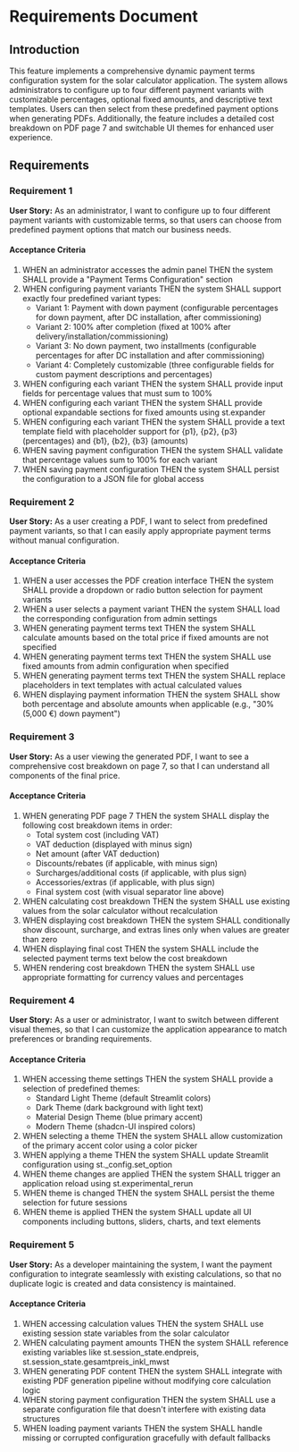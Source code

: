 # Requirements Document

## Introduction

This feature implements a comprehensive dynamic payment terms configuration system for the solar calculator application. The system allows administrators to configure up to four different payment variants with customizable percentages, optional fixed amounts, and descriptive text templates. Users can then select from these predefined payment options when generating PDFs. Additionally, the feature includes a detailed cost breakdown on PDF page 7 and switchable UI themes for enhanced user experience.

## Requirements

### Requirement 1

**User Story:** As an administrator, I want to configure up to four different payment variants with customizable terms, so that users can choose from predefined payment options that match our business needs.

#### Acceptance Criteria

1. WHEN an administrator accesses the admin panel THEN the system SHALL provide a "Payment Terms Configuration" section
2. WHEN configuring payment variants THEN the system SHALL support exactly four predefined variant types:
   - Variant 1: Payment with down payment (configurable percentages for down payment, after DC installation, after commissioning)
   - Variant 2: 100% after completion (fixed at 100% after delivery/installation/commissioning)
   - Variant 3: No down payment, two installments (configurable percentages for after DC installation and after commissioning)
   - Variant 4: Completely customizable (three configurable fields for custom payment descriptions and percentages)
3. WHEN configuring each variant THEN the system SHALL provide input fields for percentage values that must sum to 100%
4. WHEN configuring each variant THEN the system SHALL provide optional expandable sections for fixed amounts using st.expander
5. WHEN configuring each variant THEN the system SHALL provide a text template field with placeholder support for {p1}, {p2}, {p3} (percentages) and {b1}, {b2}, {b3} (amounts)
6. WHEN saving payment configuration THEN the system SHALL validate that percentage values sum to 100% for each variant
7. WHEN saving payment configuration THEN the system SHALL persist the configuration to a JSON file for global access

### Requirement 2

**User Story:** As a user creating a PDF, I want to select from predefined payment variants, so that I can easily apply appropriate payment terms without manual configuration.

#### Acceptance Criteria

1. WHEN a user accesses the PDF creation interface THEN the system SHALL provide a dropdown or radio button selection for payment variants
2. WHEN a user selects a payment variant THEN the system SHALL load the corresponding configuration from admin settings
3. WHEN generating payment terms text THEN the system SHALL calculate amounts based on the total price if fixed amounts are not specified
4. WHEN generating payment terms text THEN the system SHALL use fixed amounts from admin configuration when specified
5. WHEN generating payment terms text THEN the system SHALL replace placeholders in text templates with actual calculated values
6. WHEN displaying payment information THEN the system SHALL show both percentage and absolute amounts when applicable (e.g., "30% (5,000 €) down payment")

### Requirement 3

**User Story:** As a user viewing the generated PDF, I want to see a comprehensive cost breakdown on page 7, so that I can understand all components of the final price.

#### Acceptance Criteria

1. WHEN generating PDF page 7 THEN the system SHALL display the following cost breakdown items in order:
   - Total system cost (including VAT)
   - VAT deduction (displayed with minus sign)
   - Net amount (after VAT deduction)
   - Discounts/rebates (if applicable, with minus sign)
   - Surcharges/additional costs (if applicable, with plus sign)
   - Accessories/extras (if applicable, with plus sign)
   - Final system cost (with visual separator line above)
2. WHEN calculating cost breakdown THEN the system SHALL use existing values from the solar calculator without recalculation
3. WHEN displaying cost breakdown THEN the system SHALL conditionally show discount, surcharge, and extras lines only when values are greater than zero
4. WHEN displaying final cost THEN the system SHALL include the selected payment terms text below the cost breakdown
5. WHEN rendering cost breakdown THEN the system SHALL use appropriate formatting for currency values and percentages

### Requirement 4

**User Story:** As a user or administrator, I want to switch between different visual themes, so that I can customize the application appearance to match preferences or branding requirements.

#### Acceptance Criteria

1. WHEN accessing theme settings THEN the system SHALL provide a selection of predefined themes:
   - Standard Light Theme (default Streamlit colors)
   - Dark Theme (dark background with light text)
   - Material Design Theme (blue primary accent)
   - Modern Theme (shadcn-UI inspired colors)
2. WHEN selecting a theme THEN the system SHALL allow customization of the primary accent color using a color picker
3. WHEN applying a theme THEN the system SHALL update Streamlit configuration using st._config.set_option
4. WHEN theme changes are applied THEN the system SHALL trigger an application reload using st.experimental_rerun
5. WHEN theme is changed THEN the system SHALL persist the theme selection for future sessions
6. WHEN theme is applied THEN the system SHALL update all UI components including buttons, sliders, charts, and text elements

### Requirement 5

**User Story:** As a developer maintaining the system, I want the payment configuration to integrate seamlessly with existing calculations, so that no duplicate logic is created and data consistency is maintained.

#### Acceptance Criteria

1. WHEN accessing calculation values THEN the system SHALL use existing session state variables from the solar calculator
2. WHEN calculating payment amounts THEN the system SHALL reference existing variables like st.session_state.endpreis, st.session_state.gesamtpreis_inkl_mwst
3. WHEN generating PDF content THEN the system SHALL integrate with existing PDF generation pipeline without modifying core calculation logic
4. WHEN storing payment configuration THEN the system SHALL use a separate configuration file that doesn't interfere with existing data structures
5. WHEN loading payment variants THEN the system SHALL handle missing or corrupted configuration gracefully with default fallbacks

